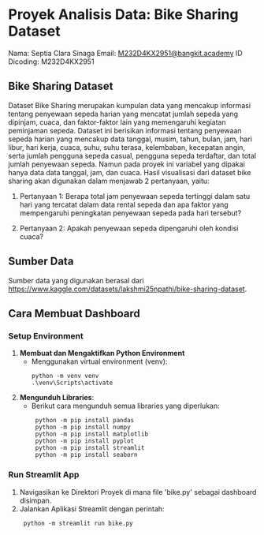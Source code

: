 # Proyek Analisis Data: Bike Sharing Dataset

Nama: Septia Clara Sinaga
Email: M232D4KX2951@bangkit.academy
ID Dicoding: M232D4KX2951

## Bike Sharing Dataset

Dataset Bike Sharing merupakan kumpulan data yang mencakup informasi tentang penyewaan sepeda harian yang mencatat jumlah sepeda yang dipinjam, cuaca, dan faktor-faktor lain yang memengaruhi kegiatan peminjaman sepeda. Dataset ini berisikan informasi tentang penyewaan sepeda harian yang mencakup data tanggal, musim, tahun, bulan, jam, hari libur, hari kerja, cuaca, suhu, suhu terasa, kelembaban, kecepatan angin, serta jumlah pengguna sepeda casual, pengguna sepeda terdaftar, dan total jumlah penyewaan sepeda. Namun pada proyek ini variabel yang dipakai hanya data data tanggal, jam, dan cuaca. Hasil visualisasi dari dataset bike sharing akan digunakan dalam menjawab 2 pertanyaan, yaitu:

1. Pertanyaan 1: Berapa total jam penyewaan sepeda tertinggi dalam satu hari yang tercatat dalam data rental sepeda dan apa faktor yang mempengaruhi peningkatan penyewaan sepeda pada hari tersebut?

2. Pertanyaan 2: Apakah penyewaan sepeda dipengaruhi oleh kondisi cuaca?

## Sumber Data

Sumber data yang digunakan berasal dari https://www.kaggle.com/datasets/lakshmi25npathi/bike-sharing-dataset.

## Cara Membuat Dashboard
### Setup Environment
1. **Membuat dan Mengaktifkan Python Environment**
   - Menggunakan virtual environment (venv):
      ```
      python -m venv venv
      .\venv\Scripts\activate
      ```
2. **Mengunduh Libraries**:
   - Berikut cara mengunduh semua libraries yang diperlukan:
     ```
      python -m pip install pandas
      python -m pip install numpy
      python -m pip install matplotlib
      python -m pip install pyplot
      python -m pip install streamlit
      python -m pip install seaborn
     ```
### Run Streamlit App
1. Navigasikan ke Direktori Proyek di mana file 'bike.py' sebagai dashboard disimpan.
2. Jalankan Aplikasi Streamlit dengan perintah:
   ```
    python -m streamlit run bike.py
   ```


     



